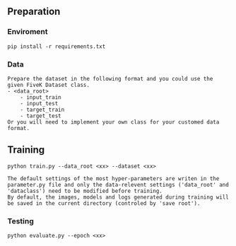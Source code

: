 ## Preparation
### Enviroment
    pip install -r requirements.txt
### Data
    Prepare the dataset in the following format and you could use the given FiveK Dataset class.
    - <data_root>
        - input_train
        - input_test
        - target_train
        - target_test
    Or you will need to implement your own class for your customed data format.

## Training
    python train.py --data_root <xx> --dataset <xx>

    The default settings of the most hyper-parameters are writen in the parameter.py file and only the data-relevent settings ('data_root' and 'dataclass') need to be modified before training.
    By default, the images, models and logs generated during training will be saved in the current directory (controled by 'save root').
### Testing
    python evaluate.py --epoch <xx>